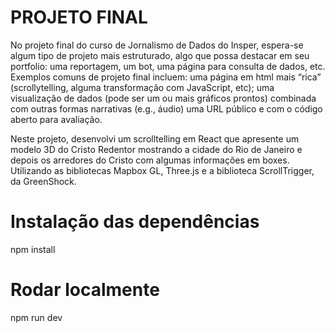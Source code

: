 # PROJETO FINAL
No projeto final do curso de Jornalismo de Dados do Insper, espera-se algum tipo de projeto mais estruturado, algo que possa destacar em seu portfolio: uma reportagem, um bot, uma página para consulta de dados, etc. Exemplos comuns de projeto final incluem: 
uma página em html mais “rica” (scrollytelling, alguma transformação com JavaScript, etc); uma visualização de dados (pode ser um ou mais gráficos prontos) combinada com outras formas narrativas (e.g., áudio)
uma URL público e com o código aberto para avaliação. 

Neste projeto, desenvolvi um scrolltelling em React que apresente um modelo 3D do Cristo Redentor mostrando a cidade do Rio de Janeiro e depois os arredores do Cristo com algumas informações em boxes.
Utilizando as bibliotecas Mapbox GL, Three.js e a biblioteca ScrollTrigger, da GreenShock.

# Instalação das dependências

  npm install

# Rodar localmente

  npm run dev
